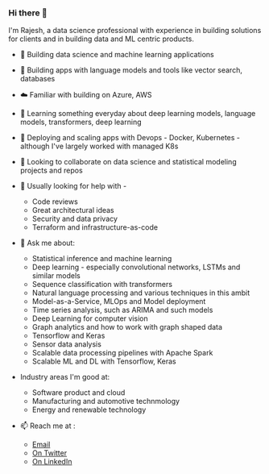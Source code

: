### Hi there 👋

I'm Rajesh, a data science professional with experience in building solutions for clients and in building data and ML centric products.

* 🔭 Building data science and machine learning applications
* 🤖 Building apps with language models and tools like vector search, databases
* ☁️ Familiar with building on Azure, AWS
* 📖 Learning something everyday about deep learning models, language models, transformers, deep learning
* 🚀 Deploying and scaling apps with Devops - Docker, Kubernetes - although I've largely worked with managed K8s
* 👯 Looking to collaborate on data science and statistical modeling projects and repos 
* 🤔 Usually looking for help with -
  - Code reviews
  - Great architectural ideas
  - Security and data privacy
  - Terraform and infrastructure-as-code
* 💬 Ask me about: 
  - Statistical inference and machine learning
  - Deep learning - especially convolutional networks, LSTMs and similar models
  - Sequence classification with transformers
  - Natural language processing and various techniques in this ambit
  - Model-as-a-Service, MLOps and Model deployment
  - Time series analysis, such as ARIMA and such models
  - Deep Learning for computer vision
  - Graph analytics and how to work with graph shaped data
  - Tensorflow and Keras
  - Sensor data analysis
  - Scalable data processing pipelines with Apache Spark
  - Scalable ML and DL with Tensorflow, Keras
* Industry areas I'm good at:
  - Software product and cloud 
  - Manufacturing and automotive technmology
  - Energy and renewable technology
  
* 📫 Reach me at :
  - [Email](mailto:rexplorations@gmail.com)
  - [On Twitter](https://twitter.com/aiexplorations)
  - [On LinkedIn](https://linkedin.com/in/rajeshrs)


<!--
**aiexplorations/aiexplorations** is a ✨ _special_ ✨ repository because its `README.md` (this file) appears on your GitHub profile.

Here are some ideas to get you started:

- 🔭 I’m currently working on ...
- 🌱 I’m currently learning ...
- 👯 I’m looking to collaborate on ...
- 🤔 I’m looking for help with ...
- 💬 Ask me about ...
- 📫 How to reach me: ...
- 😄 Pronouns: ...
- ⚡ Fun fact: ...
-->
